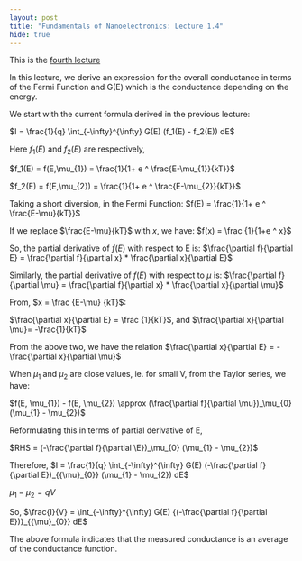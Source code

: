 ```yaml
---
layout: post
title: "Fundamentals of Nanoelectronics: Lecture 1.4"
hide: true
---
```


This is the [fourth lecture](https://www.youtube.com/watch?v=_MlI1E6z9e4)

In this lecture, we derive an expression for the overall conductance in terms of the Fermi Function
and G(E) which is the conductance depending on the energy.

We start with the current formula derived in the previous lecture:

$I = \frac{1}{q} \int_{-\infty}^{\infty} G(E) (f_1(E) - f_2(E)) dE$

Here $f_1(E)$ and $f_2(E)$ are respectively,

$f_1(E) = f(E,\mu_{1}) = \frac{1}{1+ e ^ \frac{E-\mu_{1}}{kT}}$

$f_2(E) = f(E,\mu_{2}) = \frac{1}{1+ e ^ \frac{E-\mu_{2}}{kT}}$

Taking a short diversion, in the Fermi Function:
$f(E) = \frac{1}{1+ e ^ \frac{E-\mu}{kT}}$

If we replace $\frac{E-\mu}{kT}$ with $x$, we have:
$f(x) = \frac {1}{1+e ^ x}$

So, the partial derivative of $f(E)$ with respect to E is:
$\frac{\partial f}{\partial E} = \frac{\partial f}{\partial x} * \frac{\partial x}{\partial E}$

Similarly, the partial derivative of $f(E)$ with respect to $\mu$ is:
$\frac{\partial f}{\partial \mu} = \frac{\partial f}{\partial x} * \frac{\partial x}{\partial \mu}$

From, $x = \frac {E-\mu} {kT}$:

$\frac{\partial x}{\partial E} = \frac {1}{kT}$, and
$\frac{\partial x}{\partial \mu}= -\frac{1}{kT}$

From the above two, we have the relation
$\frac{\partial x}{\partial E} = - \frac{\partial x}{\partial \mu}$

When $\mu_{1}$ and $\mu_{2}$ are close values, ie. for small V, from the Taylor series, we have:

$f(E, \mu_{1}) - f(E, \mu_{2}) \approx (\frac{\partial f}{\partial \mu})_\mu_{0} (\mu_{1} - \mu_{2})$

Reformulating this in terms of partial derivative of E,

$RHS = (-\frac{\partial f}{\partial \E})_\mu_{0} (\mu_{1} - \mu_{2})$

Therefore,
$I =  \frac{1}{q} \int_{-\infty}^{\infty} G(E) (-\frac{\partial f}{\partial E})_{{\mu}_{0}} (\mu_{1} - \mu_{2}) dE$

$\mu_{1} - \mu_{2} = qV$

So,
$\frac{I}{V} = \int_{-\infty}^{\infty} G(E) {(-\frac{\partial f}{\partial E})}_{{\mu}_{0}} dE$


The above formula indicates that the measured conductance is an average of the conductance function. 